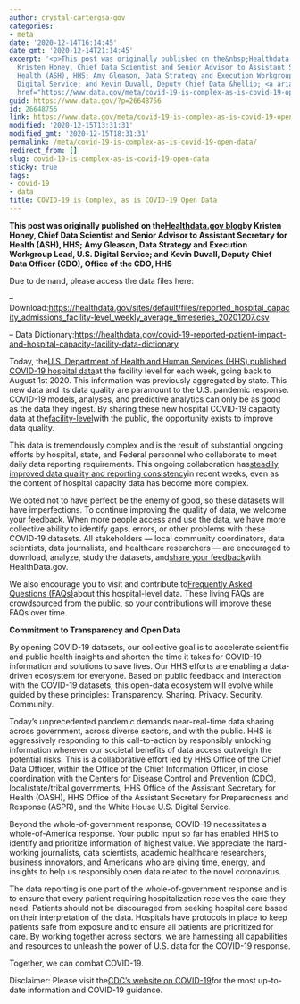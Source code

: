 ```yaml
---
author: crystal-cartergsa-gov
categories:
- meta
date: '2020-12-14T16:14:45'
date_gmt: '2020-12-14T21:14:45'
excerpt: '<p>This post was originally published on the&nbsp;Healthdata.gov blog&nbsp;by
  Kristen Honey, Chief Data Scientist and Senior Advisor to Assistant Secretary for
  Health (ASH), HHS; Amy Gleason, Data Strategy and Execution Workgroup Lead, U.S.
  Digital Service; and Kevin Duvall, Deputy Chief Data &hellip; <a aria-describedby="post-title-26648756"
  href="https://www.data.gov/meta/covid-19-is-complex-as-is-covid-19-open-data/">Continued</a></p>'
guid: https://www.data.gov/?p=26648756
id: 26648756
link: https://www.data.gov/meta/covid-19-is-complex-as-is-covid-19-open-data/
modified: '2020-12-15T13:31:31'
modified_gmt: '2020-12-15T18:31:31'
permalink: /meta/covid-19-is-complex-as-is-covid-19-open-data/
redirect_from: []
slug: covid-19-is-complex-as-is-covid-19-open-data
sticky: true
tags:
- covid-19
- data
title: COVID-19 is Complex, as is COVID-19 Open Data
---
```


**This post was originally published on the[Healthdata.gov blog](https://healthdata.gov/hhs-publishes-covid-19-hospital-facility-level-data)by Kristen Honey, Chief Data Scientist and Senior Advisor to Assistant Secretary for Health (ASH), HHS; Amy Gleason, Data Strategy and Execution Workgroup Lead, U.S. Digital Service; and Kevin Duvall, Deputy Chief Data Officer (CDO), Office of the CDO, HHS**

Due to demand, please access the data files here:

– Download:<https://healthdata.gov/sites/default/files/reported_hospital_capacity_admissions_facility-level_weekly_average_timeseries_20201207.csv>

– Data Dictionary:<https://healthdata.gov/covid-19-reported-patient-impact-and-hospital-capacity-facility-data-dictionary>

Today, the[U.S. Department of Health and Human Services (HHS) published COVID-19 hospital data](https://www.hhs.gov/about/news/2020/12/07/hhs-publishes-covid-19-hospital-facility-level-data.html)at the facility level for each week, going back to August 1st 2020. This information was previously aggregated by state. This new data and its data quality are paramount to the U.S. pandemic response. COVID-19 models, analyses, and predictive analytics can only be as good as the data they ingest. By sharing these new hospital COVID-19 capacity data at the[facility-level](https://healthdata.gov/dataset/covid-19-reported-patient-impact-and-hospital-capacity-facility)with the public, the opportunity exists to improve data quality.

This data is tremendously complex and is the result of substantial ongoing efforts by hospital, state, and Federal personnel who collaborate to meet daily data reporting requirements. This ongoing collaboration has[steadily improved data quality and reporting consistency](https://healthdata.gov/covid-19-hospital-reporting-hospital-reporting-trend-dashboard)in recent weeks, even as the content of hospital capacity data has become more complex.

We opted not to have perfect be the enemy of good, so these datasets will have imperfections. To continue improving the quality of data, we welcome your feedback. When more people access and use the data, we have more collective ability to identify gaps, errors, or other problems with these COVID-19 datasets. All stakeholders — local community coordinators, data scientists, data journalists, and healthcare researchers — are encouraged to download, analyze, study the datasets, and[share your feedback](mailto:HealthData@hhs.gov?subject=COVID-19%20Open%20Data%20-%20feedback)with HealthData.gov.

We also encourage you to visit and contribute to[Frequently Asked Questions (FAQs)](https://github.com/CareSet/COVID_Hospital_PUF)about this hospital-level data. These living FAQs are crowdsourced from the public, so your contributions will improve these FAQs over time.

**Commitment to Transparency and Open Data**

By opening COVID-19 datasets, our collective goal is to accelerate scientific and public health insights and shorten the time it takes for COVID-19 information and solutions to save lives. Our HHS efforts are enabling a data-driven ecosystem for everyone. Based on public feedback and interaction with the COVID-19 datasets, this open-data ecosystem will evolve while guided by these principles: Transparency. Sharing. Privacy. Security. Community.

Today’s unprecedented pandemic demands near-real-time data sharing across government, across diverse sectors, and with the public. HHS is aggressively responding to this call-to-action by responsibly unlocking information wherever our societal benefits of data access outweigh the potential risks. This is a collaborative effort led by HHS Office of the Chief Data Officer, within the Office of the Chief Information Officer, in close coordination with the Centers for Disease Control and Prevention (CDC), local/state/tribal governments, HHS Office of the Assistant Secretary for Health (OASH), HHS Office of the Assistant Secretary for Preparedness and Response (ASPR), and the White House U.S. Digital Service.

Beyond the whole-of-government response, COVID-19 necessitates a whole-of-America response. Your public input so far has enabled HHS to identify and prioritize information of highest value. We appreciate the hard-working journalists, data scientists, academic healthcare researchers, business innovators, and Americans who are giving time, energy, and insights to help us responsibly open data related to the novel coronavirus.

The data reporting is one part of the whole-of-government response and is to ensure that every patient requiring hospitalization receives the care they need. Patients should not be discouraged from seeking hospital care based on their interpretation of the data. Hospitals have protocols in place to keep patients safe from exposure and to ensure all patients are prioritized for care. By working together across sectors, we are harnessing all capabilities and resources to unleash the power of U.S. data for the COVID-19 response.

Together, we can combat COVID-19.

Disclaimer: Please visit the[CDC’s website on COVID-19](https://www.cdc.gov/coronavirus/2019-ncov/index.html)for the most up-to-date information and COVID-19 guidance.
